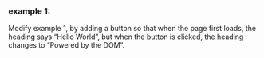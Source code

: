 ### example 1:
Modify example 1, by adding a button so that when the page first loads, the heading says “Hello World”, but when the button is clicked, the heading changes to “Powered by the DOM”.
